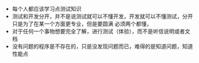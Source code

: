 * 每个人都应该学习点测试知识
* 测试和开发分开，并不是说测试就可以不懂开发，开发就可以不懂测试，分开只是为了在某一个方面更专业，但是要圆满 必须两个都懂，
* 对于任何一个事物想要完全了解，进行测试（体验），而不是听信说明或者文档
* 没有问题的程序是不存在的，只是没发现问题而已，难得的是知道问题，知道性能点